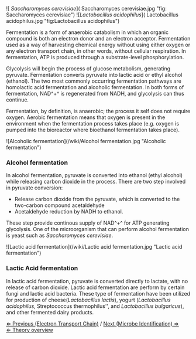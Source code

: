 ![ *Saccharomyces
cerevisiae*]( Saccharomyces cerevisiae.jpg "fig: Saccharomyces cerevisiae")
![*Lactobacillus
acidophilus*]( Lactobacillus acidophilus.jpg "fig:Lactobacillus acidophilus")

Fermentation is a form of anaerobic catabolism in which an organic
compound is both an electron donor and an electron acceptor.
Fermentation used as a way of harvesting chemical energy without using
either oxygen or any electron transport chain, in other words, without
cellular respiration. In fermentation, ATP is produced through a
substrate-level phosphorylation.

Glycolysis will begin the process of glucose metabolism, generating
pyruvate. Fermentation converts pyruvate into lactic acid or ethyl
alcohol (ethanol). The two most commonly occurring fermentation pathways
are homolactic acid fermentation and alcoholic fermentation. In both
forms of fermentation, NAD^+^ is regenerated from NADH, and glycolysis
can thus continue.

Fermentation, by definition, is anaerobic; the process it self does not
require oxygen. Aerobic fermentation means that oxygen is present in the
environment when the fermentation process takes place (e.g. oxygen is
pumped into the bioreactor where bioethanol fermentation takes place).

![Alcoholic
fermentation](/wiki/Alcohol fermentation.jpg "Alcoholic fermentation")

### Alcohol fermentation

In alcohol fermentation, pyruvate is converted into ethanol (ethyl
alcohol) while releasing carbon dioxide in the process. There are two
step involved in pyruvate conversion:

-   Release carbon dioxide from the pyruvate, which is converted to the
    two-carbon compound acetaldehyde
-   Acetaldehyde reduction by NADH to ethanol.

These step provide continous supply of NAD^+^ for ATP generating
glycolysis. One of the microorganism that can perform alcohol
fermentation is yeast such as *Saccharomyces cerevisiae*.

![Lactic acid
fermentation](/wiki/Lactic acid fermentation.jpg "Lactic acid fermentation")

### Lactic Acid fermentation

In lactic acid fermentation, pyruvate is converted directly to lactate,
with no release of carbon dioxide. Lactic acid fermentation are perform
by certain fungi and lactic acid bacteria. These type of fermentation
have been utilized for production of cheese(*Lactobacillus lactis*),
yogurt (*Lactobacillus acidophilus*, Streptococcus thermophilus'', and
*Lactobacillus bulgaricus*), and other fermented dairy products.

[⇐ Previous (Electron Transport
Chain)](/wiki/Electron_Transport_Chain "wikilink") / [Next (Microbe
Identification) ⇒](/wiki/Microbe_Identification "wikilink")\
 [⇐ Theory overview](/wiki/Fermentation_Case "wikilink")

